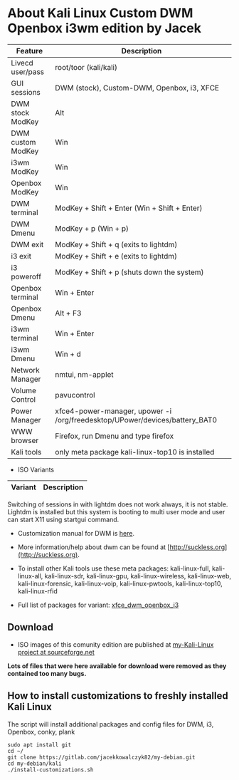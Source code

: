 # About Kali Linux Custom DWM Openbox i3wm edition by Jacek 


|Feature           |Description                                                                         |
|------------------|------------------------------------------------------------------------------------|
|Livecd user/pass  |root/toor (kali/kali)                                                               |
|GUI sessions      |DWM (stock), Custom-DWM, Openbox, i3, XFCE                                          |
|DWM stock ModKey  |Alt                                                                                 |
|DWM custom ModKey |Win                                                                                 |
|i3wm ModKey       |Win                                                                                 |
|Openbox ModKey    |Win                                                                                 |
|DWM terminal      |ModKey + Shift + Enter (Win + Shift + Enter)                                        |
|DWM Dmenu         |ModKey + p (Win + p)                                                                |
|DWM exit          |ModKey + Shift + q (exits to lightdm)                                               |
|i3 exit           |ModKey + Shift + e (exits to lightdm)                                               |
|i3 poweroff       |ModKey + Shift + p (shuts down the system)                                          |
|Openbox terminal  |Win + Enter                                                                         |
|Openbox Dmenu     |Alt + F3                                                                            |
|i3wm terminal     |Win + Enter                                                                         |
|i3wm Dmenu        |Win + d                                                                             |
|Network Manager   |nmtui, nm-applet                                                                    |
|Volume Control    |pavucontrol                                                                         |
|Power Manager     |xfce4-power-manager, upower -i /org/freedesktop/UPower/devices/battery_BAT0         |
|WWW browser       |Firefox, run Dmenu and type firefox                                                 |
|Kali tools        |only meta package kali-linux-top10 is installed                                     |

* ISO Variants

|Variant           |Description                                                                         |
|------------------|------------------------------------------------------------------------------------|

Switching of sessions in with lightdm does not work always, it is not stable. Lightdm is installed but this system is booting to multi user mode and user can 
start X11 using startgui command. 

* Customization manual for DWM is [here](./debian-dwm.md).
* More information/help about dwm can be found at [http://suckless.org](http://suckless.org).
* To install other Kali tools use these meta packages: kali-linux-full, kali-linux-all, kali-linux-sdr, kali-linux-gpu, kali-linux-wireless, kali-linux-web, kali-linux-forensic, kali-linux-voip, kali-linux-pwtools, kali-linux-top10, kali-linux-rfid

* Full list of packages for variant: [xfce_dwm_openbox_i3](./variant-xfce_dwm_openbox_i3/package-lists/kali.list.chroot)


## Download

* ISO images of this comunity edition are published at [my-Kali-Linux project at sourceforge.net](https://my-kali-linux.sourceforge.io)

**Lots of files that were here available for download were removed as they contained too many bugs.** 

## How to install customizations to freshly installed Kali Linux 

The script will install additional packages and config files for DWM, i3, Openbox, conky, plank

```
sudo apt install git 
cd ~/
git clone https://gitlab.com/jacekkowalczyk82/my-debian.git
cd my-debian/kali
./install-customizations.sh

```


